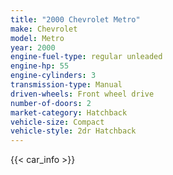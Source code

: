 ```yaml
---
title: "2000 Chevrolet Metro"
make: Chevrolet
model: Metro
year: 2000
engine-fuel-type: regular unleaded
engine-hp: 55
engine-cylinders: 3
transmission-type: Manual
driven-wheels: Front wheel drive
number-of-doors: 2
market-category: Hatchback
vehicle-size: Compact
vehicle-style: 2dr Hatchback
---
```


{{< car_info >}}
